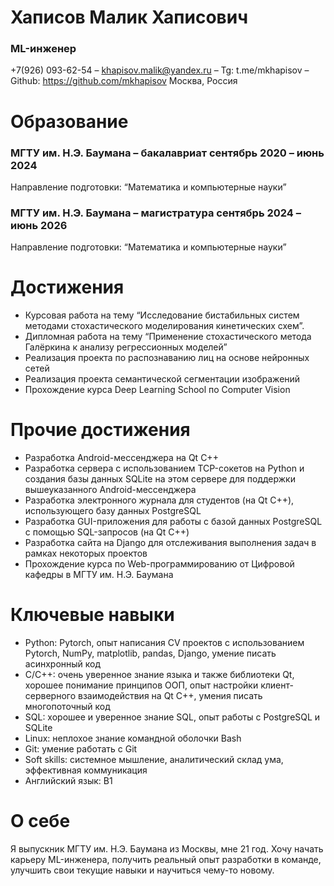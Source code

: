 # Хаписов Малик Хаписович
### ML-инженер
+7(926) 093-62-54 – khapisov.malik@yandex.ru – Tg: t.me/mkhapisov – Github: https://github.com/mkhapisov
Москва, Россия
# Образование
### МГТУ им. Н.Э. Баумана – бакалавриат	          сентябрь 2020 – июнь 2024
Направление подготовки: “Математика и компьютерные науки”
### МГТУ им. Н.Э. Баумана – магистратура      сентябрь 2024 – июнь 2026
Направление подготовки: “Математика и компьютерные науки”
# Достижения
- Курсовая работа на тему “Исследование бистабильных систем методами стохастического моделирования кинетических схем”.
- Дипломная работа на тему “Применение стохастического метода Галёркина к анализу регрессионных моделей”
- Реализация проекта по распознаванию лиц на основе нейронных сетей
- Реализация проекта семантической сегментации изображений
- Прохождение курса Deep Learning School по Computer Vision
# Прочие достижения
- Разработка Android-мессенджера на Qt C++
- Разработка сервера с использованием TCP-сокетов на Python и создания базы данных SQLite на этом сервере для поддержки вышеуказанного Android-мессенджера
- Разработка электронного журнала для студентов (на Qt C++), использующего базу данных PostgreSQL
- Разработка GUI-приложения для работы с базой данных PostgreSQL с помощью SQL-запросов (на Qt C++)
- Разработка сайта на Django для отслеживания выполнения задач в рамках некоторых проектов
- Прохождение курса по Web-программированию от Цифровой кафедры в МГТУ им. Н.Э. Баумана
# Ключевые навыки
- Python: Pytorch, опыт написания CV проектов с использованием Pytorch, NumPy, matplotlib, pandas, Django, умение писать асинхронный код
- C/С++: очень уверенное знание языка и также библиотеки Qt, хорошее понимание принципов ООП, опыт настройки клиент-серверного взаимодействия на Qt C++, умения писать многопоточный код
- SQL: хорошее и уверенное знание SQL, опыт работы с PostgreSQL и SQLite
- Linux: неплохое знание командной оболочки Bash
- Git: умение работать с Git
- Soft skills: системное мышление, аналитический склад ума, эффективная коммуникация
- Английский язык: B1
# О себе
Я выпускник МГТУ им. Н.Э. Баумана из Москвы, мне 21 год. Хочу начать карьеру ML-инженера, получить реальный опыт разработки в команде, улучшить свои текущие навыки и научиться чему-то новому.
